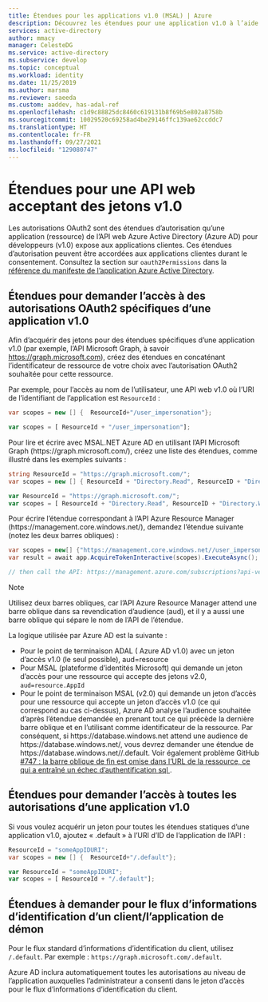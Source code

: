 ```yaml
---
title: Étendues pour les applications v1.0 (MSAL) | Azure
description: Découvrez les étendues pour une application v1.0 à l’aide de la bibliothèque d’authentification Microsoft (MSAL).
services: active-directory
author: mmacy
manager: CelesteDG
ms.service: active-directory
ms.subservice: develop
ms.topic: conceptual
ms.workload: identity
ms.date: 11/25/2019
ms.author: marsma
ms.reviewer: saeeda
ms.custom: aaddev, has-adal-ref
ms.openlocfilehash: c1d9c88825dc8460c619131b8f69b5e802a8758b
ms.sourcegitcommit: 10029520c69258ad4be29146ffc139ae62ccddc7
ms.translationtype: HT
ms.contentlocale: fr-FR
ms.lasthandoff: 09/27/2021
ms.locfileid: "129080747"
---
```

# <a name="scopes-for-a-web-api-accepting-v10-tokens"></a>Étendues pour une API web acceptant des jetons v1.0

Les autorisations OAuth2 sont des étendues d’autorisation qu’une application (ressource) de l’API web Azure Active Directory (Azure AD) pour développeurs (v1.0) expose aux applications clientes. Ces étendues d’autorisation peuvent être accordées aux applications clientes durant le consentement. Consultez la section sur `oauth2Permissions` dans la [référence du manifeste de l’application Azure Active Directory](reference-app-manifest.md#manifest-reference).

## <a name="scopes-to-request-access-to-specific-oauth2-permissions-of-a-v10-application"></a>Étendues pour demander l’accès à des autorisations OAuth2 spécifiques d’une application v1.0

Afin d’acquérir des jetons pour des étendues spécifiques d’une application v1.0 (par exemple, l’API Microsoft Graph, à savoir https://graph.microsoft.com), créez des étendues en concaténant l’identificateur de ressource de votre choix avec l’autorisation OAuth2 souhaitée pour cette ressource.

Par exemple, pour l’accès au nom de l’utilisateur, une API web v1.0 où l’URI de l’identifiant de l’application est `ResourceId` :

```csharp
var scopes = new [] {  ResourceId+"/user_impersonation"};
```

```javascript
var scopes = [ ResourceId + "/user_impersonation"];
```

Pour lire et écrire avec MSAL.NET Azure AD en utilisant l’API Microsoft Graph (https:\//graph.microsoft.com/), créez une liste des étendues, comme illustré dans les exemples suivants :

```csharp
string ResourceId = "https://graph.microsoft.com/";
var scopes = new [] { ResourceId + "Directory.Read", ResourceID + "Directory.Write"}
```

```javascript
var ResourceId = "https://graph.microsoft.com/";
var scopes = [ ResourceId + "Directory.Read", ResourceID + "Directory.Write"];
```

Pour écrire l’étendue correspondant à l’API Azure Resource Manager (https:\//management.core.windows.net/), demandez l’étendue suivante (notez les deux barres obliques) :

```csharp
var scopes = new[] {"https://management.core.windows.net//user_impersonation"};
var result = await app.AcquireTokenInteractive(scopes).ExecuteAsync();

// then call the API: https://management.azure.com/subscriptions?api-version=2016-09-01
```

> [!NOTE]
> Utilisez deux barres obliques, car l’API Azure Resource Manager attend une barre oblique dans sa revendication d’audience (aud), et il y a aussi une barre oblique qui sépare le nom de l’API de l’étendue.

La logique utilisée par Azure AD est la suivante :

- Pour le point de terminaison ADAL ( Azure AD v1.0) avec un jeton d’accès v1.0 (le seul possible), aud=resource
- Pour MSAL (plateforme d’identités Microsoft) qui demande un jeton d’accès pour une ressource qui accepte des jetons v2.0, `aud=resource.AppId`
- Pour le point de terminaison MSAL (v2.0) qui demande un jeton d’accès pour une ressource qui accepte un jeton d’accès v1.0 (ce qui correspond au cas ci-dessus), Azure AD analyse l’audience souhaitée d’après l’étendue demandée en prenant tout ce qui précède la dernière barre oblique et en l’utilisant comme identificateur de la ressource. Par conséquent, si https:\//database.windows.net attend une audience de https:\//database.windows.net/, vous devrez demander une étendue de https:\//database.windows.net//.default. Voir également problème GitHub [#747 : la barre oblique de fin est omise dans l’URL de la ressource, ce qui a entraîné un échec d’authentification sql ](https://github.com/AzureAD/microsoft-authentication-library-for-dotnet/issues/747).

## <a name="scopes-to-request-access-to-all-the-permissions-of-a-v10-application"></a>Étendues pour demander l’accès à toutes les autorisations d’une application v1.0

Si vous voulez acquérir un jeton pour toutes les étendues statiques d’une application v1.0, ajoutez « .default » à l’URI d’ID de l’application de l’API :

```csharp
ResourceId = "someAppIDURI";
var scopes = new [] {  ResourceId+"/.default"};
```

```javascript
var ResourceId = "someAppIDURI";
var scopes = [ ResourceId + "/.default"];
```

## <a name="scopes-to-request-for-a-client-credential-flowdaemon-app"></a>Étendues à demander pour le flux d’informations d’identification d’un client/l’application de démon

Pour le flux standard d’informations d’identification du client, utilisez `/.default`. Par exemple : `https://graph.microsoft.com/.default`.

Azure AD inclura automatiquement toutes les autorisations au niveau de l’application auxquelles l’administrateur a consenti dans le jeton d’accès pour le flux d’informations d’identification du client.
